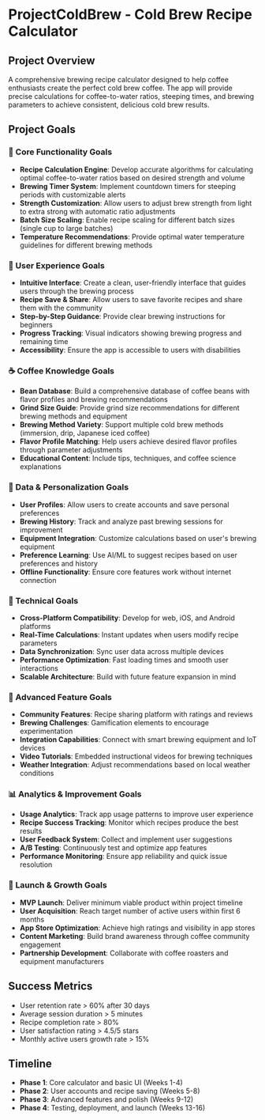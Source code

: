 # ProjectColdBrew - Cold Brew Recipe Calculator

## Project Overview
A comprehensive brewing recipe calculator designed to help coffee enthusiasts create the perfect cold brew coffee. The app will provide precise calculations for coffee-to-water ratios, steeping times, and brewing parameters to achieve consistent, delicious cold brew results.

## Project Goals

### 🎯 Core Functionality Goals
- **Recipe Calculation Engine**: Develop accurate algorithms for calculating optimal coffee-to-water ratios based on desired strength and volume
- **Brewing Timer System**: Implement countdown timers for steeping periods with customizable alerts
- **Strength Customization**: Allow users to adjust brew strength from light to extra strong with automatic ratio adjustments
- **Batch Size Scaling**: Enable recipe scaling for different batch sizes (single cup to large batches)
- **Temperature Recommendations**: Provide optimal water temperature guidelines for different brewing methods

### 📱 User Experience Goals
- **Intuitive Interface**: Create a clean, user-friendly interface that guides users through the brewing process
- **Recipe Save & Share**: Allow users to save favorite recipes and share them with the community
- **Step-by-Step Guidance**: Provide clear brewing instructions for beginners
- **Progress Tracking**: Visual indicators showing brewing progress and remaining time
- **Accessibility**: Ensure the app is accessible to users with disabilities

### ☕ Coffee Knowledge Goals
- **Bean Database**: Build a comprehensive database of coffee beans with flavor profiles and brewing recommendations
- **Grind Size Guide**: Provide grind size recommendations for different brewing methods and equipment
- **Brewing Method Variety**: Support multiple cold brew methods (immersion, drip, Japanese iced coffee)
- **Flavor Profile Matching**: Help users achieve desired flavor profiles through parameter adjustments
- **Educational Content**: Include tips, techniques, and coffee science explanations

### 💾 Data & Personalization Goals
- **User Profiles**: Allow users to create accounts and save personal preferences
- **Brewing History**: Track and analyze past brewing sessions for improvement
- **Equipment Integration**: Customize calculations based on user's brewing equipment
- **Preference Learning**: Use AI/ML to suggest recipes based on user preferences and history
- **Offline Functionality**: Ensure core features work without internet connection

### 🔧 Technical Goals
- **Cross-Platform Compatibility**: Develop for web, iOS, and Android platforms
- **Real-Time Calculations**: Instant updates when users modify recipe parameters
- **Data Synchronization**: Sync user data across multiple devices
- **Performance Optimization**: Fast loading times and smooth user interactions
- **Scalable Architecture**: Build with future feature expansion in mind

### 🌟 Advanced Feature Goals
- **Community Features**: Recipe sharing platform with ratings and reviews
- **Brewing Challenges**: Gamification elements to encourage experimentation
- **Integration Capabilities**: Connect with smart brewing equipment and IoT devices
- **Video Tutorials**: Embedded instructional videos for brewing techniques
- **Weather Integration**: Adjust recommendations based on local weather conditions

### 📊 Analytics & Improvement Goals
- **Usage Analytics**: Track app usage patterns to improve user experience
- **Recipe Success Tracking**: Monitor which recipes produce the best results
- **User Feedback System**: Collect and implement user suggestions
- **A/B Testing**: Continuously test and optimize app features
- **Performance Monitoring**: Ensure app reliability and quick issue resolution

### 🚀 Launch & Growth Goals
- **MVP Launch**: Deliver minimum viable product within project timeline
- **User Acquisition**: Reach target number of active users within first 6 months
- **App Store Optimization**: Achieve high ratings and visibility in app stores
- **Content Marketing**: Build brand awareness through coffee community engagement
- **Partnership Development**: Collaborate with coffee roasters and equipment manufacturers

## Success Metrics
- User retention rate > 60% after 30 days
- Average session duration > 5 minutes
- Recipe completion rate > 80%
- User satisfaction rating > 4.5/5 stars
- Monthly active users growth rate > 15%

## Timeline
- **Phase 1**: Core calculator and basic UI (Weeks 1-4)
- **Phase 2**: User accounts and recipe saving (Weeks 5-8)
- **Phase 3**: Advanced features and polish (Weeks 9-12)
- **Phase 4**: Testing, deployment, and launch (Weeks 13-16)